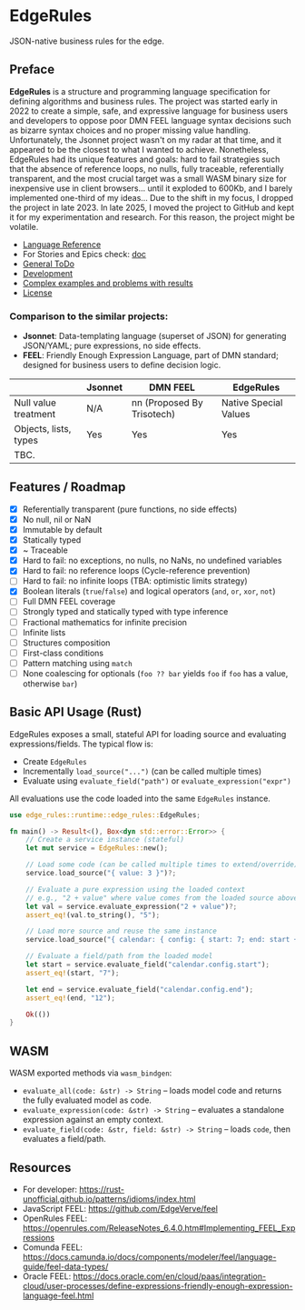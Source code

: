 # EdgeRules

JSON-native business rules for the edge.

## Preface

**EdgeRules** is a structure and programming language specification for defining algorithms and business rules.
The project was started early in 2022 to create a simple, safe, and expressive language for business users and
developers
to oppose poor DMN FEEL language syntax decisions such as bizarre syntax choices and no proper missing value handling.
Unfortunately, the Jsonnet project wasn't on my radar at that time, and it
appeared to be the closest to what I wanted to achieve. Nonetheless, EdgeRules had its unique features and goals:
hard to fail strategies such that the absence of reference loops, no nulls, fully traceable, referentially transparent,
and the most crucial target was a small WASM binary size for inexpensive use in client browsers... until it exploded to
600Kb,
and I barely implemented one-third of my ideas... Due to the shift in my focus, I dropped the project in late 2023.
In late 2025, I moved the project to GitHub and kept it for my experimentation and research. For this reason, the
project might be volatile.

- [Language Reference](REFERENCE.md)
- For Stories and Epics check: [doc](doc)
- [General ToDo](TODO.md)
- [Development](AGENTS.md)
- [Complex examples and problems with results](tests/EXAMPLES-output.md)
- [License](LICENSE)

### Comparison to the similar projects:

- **Jsonnet**: Data-templating language (superset of JSON) for generating JSON/YAML; pure expressions, no side effects.
- **FEEL**: Friendly Enough Expression Language, part of DMN standard; designed for business users to define decision
  logic.

|                       | Jsonnet | DMN FEEL                   | EdgeRules             |
|-----------------------|---------|----------------------------|-----------------------|
| Null value treatment  | N/A     | nn (Proposed By Trisotech) | Native Special Values |
| Objects, lists, types | Yes     | Yes                        | Yes                   |
| TBC.                  |         |                            |                       |

## Features / Roadmap

- [x] Referentially transparent (pure functions, no side effects)
- [x] No null, nil or NaN
- [x] Immutable by default
- [x] Statically typed
- [x] ~ Traceable
- [x] Hard to fail: no exceptions, no nulls, no NaNs, no undefined variables
- [x] Hard to fail: no reference loops (Cycle-reference prevention)
- [ ] Hard to fail: no infinite loops (TBA: optimistic limits strategy)
- [x] Boolean literals (`true`/`false`) and logical operators (`and`, `or`, `xor`, `not`)
- [ ] Full DMN FEEL coverage
- [ ] Strongly typed and statically typed with type inference
- [ ] Fractional mathematics for infinite precision
- [ ] Infinite lists
- [ ] Structures composition
- [ ] First-class conditions
- [ ] Pattern matching using `match`
- [ ] None coalescing for optionals (`foo ?? bar` yields `foo` if `foo` has a value, otherwise `bar`)

## Basic API Usage (Rust)

EdgeRules exposes a small, stateful API for loading source and evaluating expressions/fields. The typical flow is:

- Create `EdgeRules`
- Incrementally `load_source("...")` (can be called multiple times)
- Evaluate using `evaluate_field("path")` or `evaluate_expression("expr")`

All evaluations use the code loaded into the same `EdgeRules` instance.

```rust
use edge_rules::runtime::edge_rules::EdgeRules;

fn main() -> Result<(), Box<dyn std::error::Error>> {
    // Create a service instance (stateful)
    let mut service = EdgeRules::new();

    // Load some code (can be called multiple times to extend/override)
    service.load_source("{ value: 3 }")?;

    // Evaluate a pure expression using the loaded context
    // e.g., "2 + value" where value comes from the loaded source above
    let val = service.evaluate_expression("2 + value")?;
    assert_eq!(val.to_string(), "5");

    // Load more source and reuse the same instance
    service.load_source("{ calendar: { config: { start: 7; end: start + 5 } } }")?;

    // Evaluate a field/path from the loaded model
    let start = service.evaluate_field("calendar.config.start");
    assert_eq!(start, "7");

    let end = service.evaluate_field("calendar.config.end");
    assert_eq!(end, "12");

    Ok(())
}
```

## WASM

WASM exported methods via `wasm_bindgen`:

- `evaluate_all(code: &str) -> String` – loads model code and returns the fully evaluated model as code.
- `evaluate_expression(code: &str) -> String` – evaluates a standalone expression against an empty context.
- `evaluate_field(code: &str, field: &str) -> String` – loads `code`, then evaluates a field/path.

## Resources

- For developer: https://rust-unofficial.github.io/patterns/idioms/index.html
- JavaScript FEEL: https://github.com/EdgeVerve/feel
- OpenRules FEEL: https://openrules.com/ReleaseNotes_6.4.0.htm#Implementing_FEEL_Expressions
- Comunda FEEL: https://docs.camunda.io/docs/components/modeler/feel/language-guide/feel-data-types/
- Oracle
  FEEL: https://docs.oracle.com/en/cloud/paas/integration-cloud/user-processes/define-expressions-friendly-enough-expression-language-feel.html
